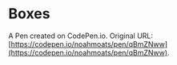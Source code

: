 # Boxes

A Pen created on CodePen.io. Original URL: [https://codepen.io/noahmoats/pen/qBmZNww](https://codepen.io/noahmoats/pen/qBmZNww).


